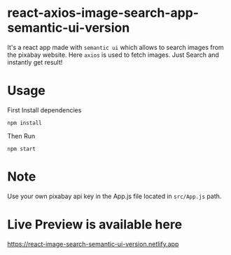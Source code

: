# react-axios-image-search-app-semantic-ui-version

It's a react app made with `semantic ui` which allows to search images from the pixabay website. Here `axios` is used to fetch images. Just Search and instantly get result!

# Usage

First Install dependencies

`npm install`

Then Run

`npm start`

# Note 

Use your own pixabay api key in the App.js file located in `src/App.js` path.

# Live Preview is available here

https://react-image-search-semantic-ui-version.netlify.app
